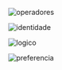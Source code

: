 ![operadores](https://i.imgur.com/MU9dgly.png)

![identidade](https://i.imgur.com/HHTSUq6.png)

![logico](https://i.imgur.com/KBqGajt.png)

![preferencia](https://i.imgur.com/aheejFR.png)